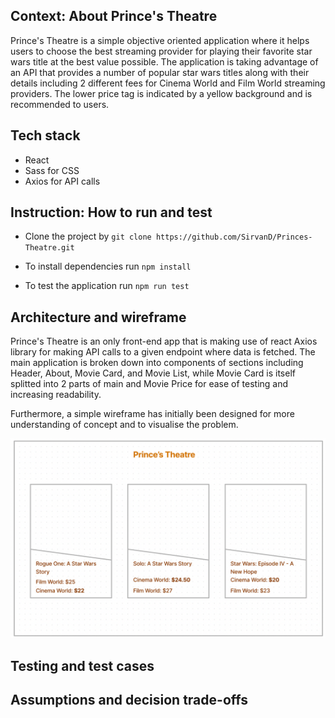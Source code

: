 ## Context: About Prince's Theatre

Prince's Theatre is a simple objective oriented application where it helps users to choose the best streaming provider for playing their favorite star wars title at the best value possible. The application is taking advantage of an API that provides a number of popular star wars titles along with their details including 2 different fees for Cinema World and Film World streaming providers. The lower price tag is indicated by a yellow background and is recommended to users. 

## Tech stack

- React <br/>
- Sass for CSS <br/>
- Axios for API calls

## Instruction: How to run and test

- Clone the project by `git clone https://github.com/SirvanD/Princes-Theatre.git` <br/>

- To install dependencies run `npm install`

- To test the application run `npm run test`

## Architecture and wireframe

Prince's Theatre is an only front-end app that is making use of react Axios library for making API calls to a given endpoint where data is fetched. The main application is broken down into components of sections including Header, About, Movie Card, and Movie List, while Movie Card is itself splitted into 2 parts of main and Movie Price for ease of testing and increasing readability. 

Furthermore, a simple wireframe has initially been designed for more understanding of concept and to visualise the problem. 

![Screenshot](public/wireframe.png)

## Testing and test cases

## Assumptions and decision trade-offs
